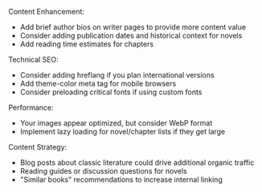 Content Enhancement:

-  Add brief author bios on writer pages to provide more content
   value
-  Consider adding publication dates and historical context for
   novels
-  Add reading time estimates for chapters

Technical SEO:

-  Consider adding hreflang if you plan international versions
-  Add theme-color meta tag for mobile browsers
-  Consider preloading critical fonts if using custom fonts

Performance:

-  Your images appear optimized, but consider WebP format
-  Implement lazy loading for novel/chapter lists if they get
   large

Content Strategy:

-  Blog posts about classic literature could drive additional
   organic traffic
-  Reading guides or discussion questions for novels
-  "Similar books" recommendations to increase internal linking
